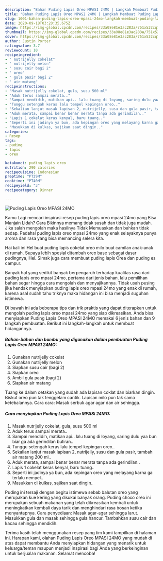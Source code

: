 ```yaml
---
description: "Bahan Puding Lapis Oreo MPASI 24MO | Langkah Membuat Puding Lapis Oreo MPASI 24MO Yang Menggugah Selera"
title: "Bahan Puding Lapis Oreo MPASI 24MO | Langkah Membuat Puding Lapis Oreo MPASI 24MO Yang Menggugah Selera"
slug: 1001-bahan-puding-lapis-oreo-mpasi-24mo-langkah-membuat-puding-lapis-oreo-mpasi-24mo-yang-menggugah-selera
date: 2020-09-18T03:20:35.675Z
image: https://img-global.cpcdn.com/recipes/33a08e81e3ac283a/751x532cq70/puding-lapis-oreo-mpasi-24mo-foto-resep-utama.jpg
thumbnail: https://img-global.cpcdn.com/recipes/33a08e81e3ac283a/751x532cq70/puding-lapis-oreo-mpasi-24mo-foto-resep-utama.jpg
cover: https://img-global.cpcdn.com/recipes/33a08e81e3ac283a/751x532cq70/puding-lapis-oreo-mpasi-24mo-foto-resep-utama.jpg
author: Justin Porter
ratingvalue: 3.7
reviewcount: 10
recipeingredient:
- " nutrijelly cokelat"
- " nutrijelly melon"
- " susu cair bagi 2"
- " oreo"
- " gula pasir bagi 2"
- " air matang"
recipeinstructions:
- "Masak nutrijelly cokelat, gula, susu 500 ml"
- "Aduk terus sampai merata.."
- "Sampai mendidih, matikan api.. lalu tuang di loyang, saring dulu yaa bun biar ga ada gerindilan butiran.."
- "Tunggu setengah keras lalu tempel kepingan oreo.."
- "Sekalian lanjut masak lapisan 2, nutrijelly, susu dan gula pasir, tambah air matang 200 ml.."
- "Aduk merata, sampai benar benar merata tanpa ada gerindilan.."
- "Lapis 1 cokelat keras kenyal, baru tuang.."
- "Seperti ini jadinya ya bun, ada kepingan oreo yang melayang karna ga terlalu nempel.."
- "Masukkan di kulkas, sajikan saat dingin.."
categories:
- Resep
tags:
- puding
- lapis
- oreo

katakunci: puding lapis oreo 
nutrition: 290 calories
recipecuisine: Indonesian
preptime: "PT29M"
cooktime: "PT40M"
recipeyield: "3"
recipecategory: Dinner

---
```



![Puding Lapis Oreo MPASI 24MO](https://img-global.cpcdn.com/recipes/33a08e81e3ac283a/751x532cq70/puding-lapis-oreo-mpasi-24mo-foto-resep-utama.jpg)

Kamu Lagi mencari inspirasi resep puding lapis oreo mpasi 24mo yang Bisa Manjain Lidah? Cara Bikinnya memang tidak susah dan tidak juga mudah. Jika salah mengolah maka hasilnya Tidak Memuaskan dan bahkan tidak sedap. Padahal puding lapis oreo mpasi 24mo yang enak selayaknya punya aroma dan rasa yang bisa memancing selera kita.

Hai kali ini Hel buat puding lapis cokelat oreo milo buat camilan anak-anak di rumah. Supaya lebih spesial ditambah oreo base sebagai dasar pudingnya, Hel. Simak juga cara membuat puding lapis Orea dan puding es campur.

Banyak hal yang sedikit banyak berpengaruh terhadap kualitas rasa dari puding lapis oreo mpasi 24mo, pertama dari jenis bahan, lalu pemilihan bahan segar hingga cara mengolah dan menyajikannya. Tidak usah pusing jika hendak menyiapkan puding lapis oreo mpasi 24mo yang enak di rumah, karena asal sudah tahu triknya maka hidangan ini bisa menjadi suguhan istimewa.


Di bawah ini ada beberapa tips dan trik praktis yang dapat diterapkan untuk mengolah puding lapis oreo mpasi 24mo yang siap dikreasikan. Anda bisa menyiapkan Puding Lapis Oreo MPASI 24MO memakai 6 jenis bahan dan 9 langkah pembuatan. Berikut ini langkah-langkah untuk membuat hidangannya.

<!--inarticleads1-->

##### Bahan-bahan dan bumbu yang digunakan dalam pembuatan Puding Lapis Oreo MPASI 24MO:

1. Gunakan  nutrijelly cokelat
1. Gunakan  nutrijelly melon
1. Siapkan  susu cair (bagi 2)
1. Siapkan  oreo
1. Ambil  gula pasir (bagi 2)
1. Siapkan  air matang


Tuang ke dalam cetakan yang sudah ada lapisan coklat dan biarkan dingin. Biskut oreo pun tak tenggelam cantik. Lapisan milo pun tak sama ketebalannya. Cara cara: Masak serbuk agar agar dan air sehingga. 

<!--inarticleads2-->

##### Cara menyiapkan Puding Lapis Oreo MPASI 24MO:

1. Masak nutrijelly cokelat, gula, susu 500 ml
1. Aduk terus sampai merata..
1. Sampai mendidih, matikan api.. lalu tuang di loyang, saring dulu yaa bun biar ga ada gerindilan butiran..
1. Tunggu setengah keras lalu tempel kepingan oreo..
1. Sekalian lanjut masak lapisan 2, nutrijelly, susu dan gula pasir, tambah air matang 200 ml..
1. Aduk merata, sampai benar benar merata tanpa ada gerindilan..
1. Lapis 1 cokelat keras kenyal, baru tuang..
1. Seperti ini jadinya ya bun, ada kepingan oreo yang melayang karna ga terlalu nempel..
1. Masukkan di kulkas, sajikan saat dingin..


Puding ini tersaji dengan begitu istimewa sebab balutan oreo yang merupakan kue kering yang disukai banyak orang. Puding choco oreo ini merupakan sebuah makanan yang telah dikreasikan kembali untuk meningkatkan kembali daya tarik dan menghindari rasa bosan ketika menyantapnya. Cara penyediaan: Masak agar-agar sehingga larut. Masukkan gula dan masak sehingga gula hancur. Tambahkan susu cair dan kacau sehingga mendidih. 

Terima kasih telah menggunakan resep yang tim kami tampilkan di halaman ini. Harapan kami, olahan Puding Lapis Oreo MPASI 24MO yang mudah di atas dapat membantu Anda menyiapkan hidangan yang menarik untuk keluarga/teman maupun menjadi inspirasi bagi Anda yang berkeinginan untuk berjualan makanan. Selamat mencoba!

